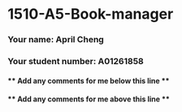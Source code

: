 # 1510-A5-Book-manager

### Your name: April Cheng
### Your student number: A01261858

#### ** Add any comments for me below this line **

#### ** Add any comments for me above this line **
